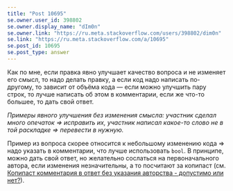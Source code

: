 ```yaml
---
title: "Post 10695"
se.owner.user_id: 398802
se.owner.display_name: "dIm0n"
se.owner.link: "https://ru.meta.stackoverflow.com/users/398802/dim0n"
se.link: "https://ru.meta.stackoverflow.com/a/10695"
se.post_id: 10695
se.post_type: answer
---
```

<p>Как по мне, если правка явно улучшает качество вопроса и не изменяет его смысл, то надо делать правку, а если код надо написать по-другому, то зависит от объёма кода — если можно улучшить пару строк, то лучше написать об этом в комментарии, если же что-то большее, то дать свой ответ.</p>
<p><em>Примеры явного улучшения без изменения смысла: участник сделал много опечаток =&gt; исправить их, участник написал какое-то слово не в той раскладке =&gt; перевести в нужную.</em></p>
<p>Пример из вопроса скорее относится к небольшому изменению кода =&gt; надо указать в комментарии, что лучше использовать <code>bool</code>. В принципе, можно дать свой ответ, но желательно сослаться на первоначального автора, если изменения незначительны, а то посчитают за копипаст (см. <a href="https://ru.meta.stackoverflow.com/q/10628/398802">Копипаст комментария в ответ без указания авторства - допустимо или нет?</a>).</p>
